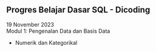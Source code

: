 ## Progres Belajar Dasar SQL - Dicoding

19 November 2023  
Modul 1: Pengenalan Data dan Basis Data
- Numerik dan Kategorikal
